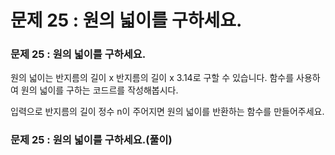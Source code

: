 # 문제 25 : 원의 넓이를 구하세요.

### 문제 25 : 원의 넓이를 구하세요.

원의 넓이는 반지름의 길이 x 반지름의 길이 x 3.14로 구할 수 있습니다. 함수를 사용하여 원의 넓이를 구하는 코드르를 작성해봅시다.

입력으로 반지름의 길이 정수 n이 주어지면 원의 넓이를 반환하는 함수를 만들어주세요.

### 문제 25 : 원의 넓이를 구하세요.\(풀이\)

